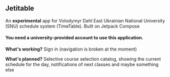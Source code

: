 ## Jetitable
An __experimental__ app for Volodymyr Dahl East Ukrainian National University (SNU) schedule system (TimeTable). Built on Jetpack Compose

#### You need a university-provided account to use this application.

__What's working?__ 
Sign in (navigation is broken at the moment)

__What's planned?__
Selective course selection catalog, showing the current schedule for the day, notifications of next classes and maybe something else